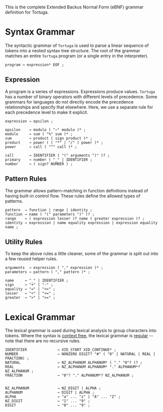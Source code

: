 This is the complete Extended Backus Normal Form (eBNF) grammar definition for Tortuga.

# Syntax Grammar
The syntactic grammar of `Tortuga` is used to parse a linear sequence of tokens into a nested syntax tree structure. The root of the grammar matches an entire `Tortuga` program (or a single entry in the interpreter).

```ebnf
program → expression* EOF ;
```

## Expression
A program is a series of expressions. Expressions produce values. `Tortuga` has a number of binary operators with different levels of precedence. Some grammars for languages do not directly encode the precedence relationships and specify that elsewhere. Here, we use a separate rule for each precedence level to make it explicit.

```ebnf
expression → epsilon ;

epsilon    → modulo ( "~" modulo )* ;
modulo     → sum ( "%" sum )* ;
sum        → product ( sign product )* ;
product    → power ( ( "*" | "/" ) power )* ;
power      → call ( "^" call )* ;

call       → IDENTIFIER ( "(" arguments ")" )? ;
primary    → number | "_" | IDENTIFIER ;
number     → ( sign? NUMBER ) ;
```

## Pattern Rules
The grammar allows pattern-matching in function definitions instead of having built-in control flow. These rules define the allowed types of patterns.

```ebnf
pattern  → function | range | identity ;
function → name ( "(" parameters ")" )? ;
range    → ( expression lesser )? name ( greater expression )? ;
identity → expression | name equality expression | expression equality name ; 
```

## Utility Rules
To keep the above rules a little cleaner, some of the grammar is split out into a few reused helper rules.

```ebnf
arguments  → expression ( "," expression )* ;
parameters → pattern ( "," pattern )* ;

name     → "_" | IDENTIFIER ;
sign     → "+" | "-" ;
equality → "=" | "<>" ;
lesser   → "<" | "<=" ;
greater  → ">" | ">=" ;
```

# Lexical Grammar
The lexical grammar is used during lexical analysis to group characters into tokens. Where the syntax is [context free](https://en.wikipedia.org/wiki/Context-free_grammar), the lexical grammar is [regular](https://en.wikipedia.org/wiki/Regular_grammar) -- note that there are no recursive rules.

```ebnf
IDENTIFIER              → XID_START XID_CONTINUE* ;
NUMBER                  → NONZERO DIGIT? "#" ( "0" | NATURAL | REAL | FRACTION) ;
NATURAL                 → NZ_ALPHANUM ALPHANUM* ( "." "0"? )? ;
REAL                    → NZ_ALPHANUM ALPHANUM* "." ALPHANUM*? NZ_ALPHANUM ;
FRACTION                → "0"? "." ALPHANUM*? NZ_ALPHANUM ;
                

NZ_ALPHANUM             → NZ_DIGIT | ALPHA ;                
ALPHANUM                → DIGIT | ALPHA ;
ALPHA                   → "a" ... "z" | "A" ... "Z" ;
NZ_DIGIT                → "1" ... "9" ;
DIGIT                   → "0" ... "9" ;
```